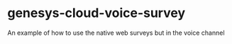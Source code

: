 # genesys-cloud-voice-survey
An example of how to use the native web surveys but in the voice channel
